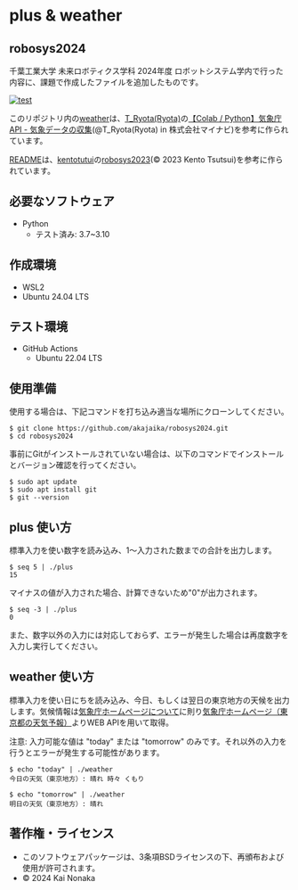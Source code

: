 # plus & weather 
## robosys2024

千葉工業大学 未来ロボティクス学科 2024年度 ロボットシステム学内で行った内容に、課題で作成したファイルを追加したものです。

[![test](https://github.com/akajaika/robosys2024/actions/workflows/test.yml/badge.svg)](https://github.com/akajaika/robosys2024/actions/workflows/test.yml)

このリポジトリ内の[weather](https://github.com/akajaika/robosys2024/blob/main/weather)は、[T_Ryota(Ryota)](https://qiita.com/T_Ryota)の[【Colab / Python】気象庁API - 気象データの収集](https://qiita.com/T_Ryota/items/ef96d6575404a0fd46dd)(@T_Ryota(Ryota) in 株式会社マイナビ)を参考に作られています。


[README](https://github.com/akajaika/robosys2024/blob/main/README.md)は、[kentotutui](https://github.com/kentotutui)の[robosys2023](https://github.com/kentotutui/robosys2023/blob/main/README.md)(© 2023 Kento Tsutsui)を参考に作られています。

## 必要なソフトウェア
  * Python
    * テスト済み: 3.7~3.10

## 作成環境
* WSL2 
* Ubuntu 24.04 LTS
    
## テスト環境
  * GitHub Actions  
    * Ubuntu 22.04 LTS 

## 使用準備
使用する場合は、下記コマンドを打ち込み適当な場所にクローンしてください。


```shell
$ git clone https://github.com/akajaika/robosys2024.git
$ cd robosys2024
```

事前にGitがインストールされていない場合は、以下のコマンドでインストールとバージョン確認を行ってください。

```shell
$ sudo apt update
$ sudo apt install git
$ git --version
```

## plus 使い方
標準入力を使い数字を読み込み、1～入力された数までの合計を出力します。

```shell
$ seq 5 | ./plus
15
```

マイナスの値が入力された場合、計算できないため"0"が出力されます。

```shell
$ seq -3 | ./plus
0
```

また、数字以外の入力には対応しておらず、エラーが発生した場合は再度数字を入力し実行してください。

## weather 使い方
標準入力を使い日にちを読み込み、今日、もしくは翌日の東京地方の天候を出力します。気候情報は[気象庁ホームページについて](https://www.jma.go.jp/jma/kishou/info/coment.html)に則り[気象庁ホームページ（東京都の天気予報）](https://www.jma.go.jp/bosai/forecast/#area_type=offices&area_code=130000)よりWEB APIを用いて取得。

注意:
入力可能な値は "today" または "tomorrow" のみです。それ以外の入力を行うとエラーが発生する可能性があります。

```shell
$ echo "today" | ./weather
今日の天気（東京地方）: 晴れ 時々 くもり

$ echo "tomorrow" | ./weather
明日の天気（東京地方）: 晴れ
```

## 著作権・ライセンス
  * このソフトウェアパッケージは、3条項BSDライセンスの下、再頒布および使用が許可されます。
  * © 2024 Kai Nonaka

